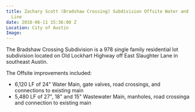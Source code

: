 ```yaml
---
title: Zachary Scott (Bradshaw Crossing) Subdivision Offsite Water and Wastewater
  Line
date: 2018-06-11 15:36:00 Z
Location: City of Austin
Image: 
---
```


The Bradshaw Crossing Subdivision is a 978 single family residential lot subdivision located on Old Lockhart Highway off East Slaughter Lane in southeast Austin.

The Offsite improvements included:
* 6,120 LF of 24" Water Main, gate valves, road crossings, and connections to existing main
* 5,480 LF of 27", 18" and 15" Wastewater Main, manholes, road crossinga and connection to existing main
